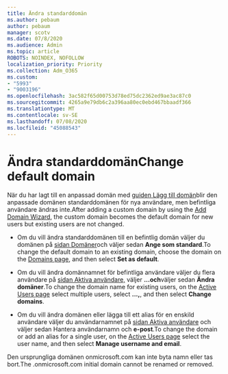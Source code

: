 ```yaml
---
title: Ändra standarddomän
ms.author: pebaum
author: pebaum
manager: scotv
ms.date: 07/8/2020
ms.audience: Admin
ms.topic: article
ROBOTS: NOINDEX, NOFOLLOW
localization_priority: Priority
ms.collection: Adm_O365
ms.custom:
- "5993"
- "9003196"
ms.openlocfilehash: 3ac582f65d00753d78ed75dc2362ed9ae3ac87c0
ms.sourcegitcommit: 4265a9e79db6c2a396aa80ec0ebd467bbaadf366
ms.translationtype: MT
ms.contentlocale: sv-SE
ms.lasthandoff: 07/08/2020
ms.locfileid: "45088543"
---
```

# <a name="change-default-domain"></a><span data-ttu-id="c4e14-102">Ändra standarddomän</span><span class="sxs-lookup"><span data-stu-id="c4e14-102">Change default domain</span></span>

<span data-ttu-id="c4e14-103">När du har lagt till en anpassad domän med [guiden Lägg till domän](https://portal.office.com/adminportal/home#/Domains/Wizard)blir den anpassade domänen standarddomänen för nya användare, men befintliga användare ändras inte.</span><span class="sxs-lookup"><span data-stu-id="c4e14-103">After adding a custom domain by using the [Add Domain Wizard](https://portal.office.com/adminportal/home#/Domains/Wizard), the custom domain becomes the default domain for new users but existing users are not changed.</span></span>

- <span data-ttu-id="c4e14-104">Om du vill ändra standarddomänen till en befintlig domän väljer du domänen på [sidan Domäner](https://admin.microsoft.com/Adminportal/Home#/Domains)och väljer sedan **Ange som standard**.</span><span class="sxs-lookup"><span data-stu-id="c4e14-104">To change the default domain to an existing domain, choose the domain on the [Domains page](https://admin.microsoft.com/Adminportal/Home#/Domains), and then select **Set as default**.</span></span>

- <span data-ttu-id="c4e14-105">Om du vill ändra domännamnet för befintliga användare väljer du flera användare på [sidan Aktiva användare,](https://admin.microsoft.com/Adminportal/Home#/users) väljer **...och**väljer sedan **Ändra domäner**.</span><span class="sxs-lookup"><span data-stu-id="c4e14-105">To change the domain name for existing users, on the  [Active Users page](https://admin.microsoft.com/Adminportal/Home#/users) select multiple users, select  **...,**, and then select  **Change domains**.</span></span>

- <span data-ttu-id="c4e14-106">Om du vill ändra domänen eller lägga till ett alias för en enskild användare väljer du användarnamnet på [sidan Aktiva användare](https://admin.microsoft.com/Adminportal/Home#/users) och väljer sedan Hantera användarnamn och **e-post**.</span><span class="sxs-lookup"><span data-stu-id="c4e14-106">To change the domain or add an alias for a single user, on the [Active Users page](https://admin.microsoft.com/Adminportal/Home#/users) select the user name, and then select  **Manage username and email**.</span></span>

<span data-ttu-id="c4e14-107">Den ursprungliga domänen onmicrosoft.com kan inte byta namn eller tas bort.</span><span class="sxs-lookup"><span data-stu-id="c4e14-107">The .onmicrosoft.com initial domain cannot be renamed or removed.</span></span>